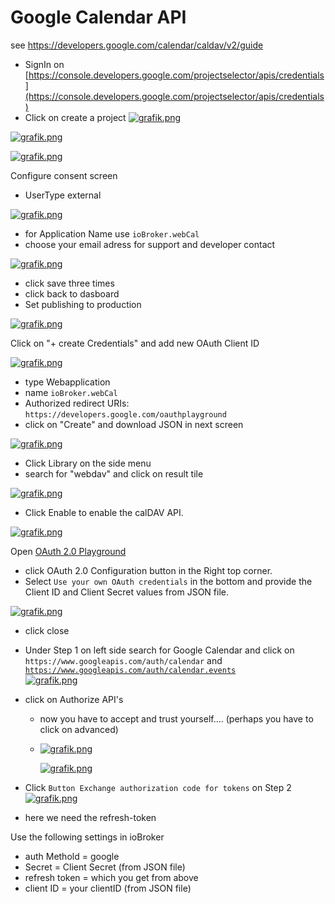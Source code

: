 # Google Calendar API
see https://developers.google.com/calendar/caldav/v2/guide

- SignIn on [https://console.developers.google.com/projectselector/apis/credentials](https://console.developers.google.com/projectselector/apis/credentials)
- Click on create a project [![grafik.png](images/google/Utkgrafik.png)](images/google/Utkgrafik.png)

[![grafik.png](images/google/Fb0grafik.png)](images/google/Fb0grafik.png)

[![grafik.png](images/google/xPmgrafik.png)](images/google/xPmgrafik.png)

Configure consent screen

- UserType external

[![grafik.png](images/google/KUcgrafik.png)](images/google/KUcgrafik.png)

- for Application Name use `ioBroker.webCal`
- choose your email adress for support and developer contact

[![grafik.png](images/google/zvAgrafik.png)](images/google/zvAgrafik.png)

- click save three times
- click back to dasboard
- Set publishing to production

[![grafik.png](images/google/vmpgrafik.png)](images/google/vmpgrafik.png)

Click on "+ create Credentials" and add new OAuth Client ID

[![grafik.png](images/google/2Hcgrafik.png)](images/google/2Hcgrafik.png)

- type Webapplication
- name `ioBroker.webCal`
- Authorized redirect URIs: `https://developers.google.com/oauthplayground`
- click on "Create" and download JSON in next screen

[![grafik.png](images/google/kUXgrafik.png)](images/google/kUXgrafik.png)

- Click Library on the side menu
- search for "webdav" and click on result tile 

[![grafik.png](images/google/S5sgrafik.png)](images/google/S5sgrafik.png)
- Click Enable to enable the calDAV API.

[![grafik.png](images/google/VCigrafik.png)](images/google/VCigrafik.png)

Open [OAuth 2.0 Playground](https://developers.google.com/oauthplayground/)

- click OAuth 2.0 Configuration button in the Right top corner.
- Select `Use your own OAuth credentials` in the bottom and provide the Client ID and Client Secret values from JSON file.

[![grafik.png](images/google/CCZgrafik.png)](images/google/CCZgrafik.png)

- click close
- Under Step 1 on left side search for Google Calendar and click on  
    `https://www.googleapis.com/auth/calendar` and [`https://www.googleapis.com/auth/calendar.events`](https://www.googleapis.com/auth/calendar.events)  
    [![grafik.png](images/google/tsLgrafik.png)](images/google/tsLgrafik.png)
- click on Authorize API's 
    - now you have to accept and trust yourself.... (perhaps you have to click on advanced)
    - [![grafik.png](images/google/0Elgrafik.png)](images/google/0Elgrafik.png)
        
        [![grafik.png](images/google/8hMgrafik.png)](images/google/8hMgrafik.png)

- Click `Button Exchange authorization code for tokens` on Step 2  
    [![grafik.png](images/google/LW2grafik.png)](images/google/LW2grafik.png)
- here we need the refresh-token

Use the following settings in ioBroker

- auth Methold = google
- Secret = Client Secret (from JSON file)
- refresh token = which you get from above
- client ID = your clientID (from JSON file)